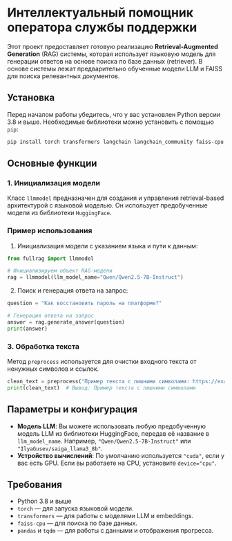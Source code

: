 # Интеллектуальный помощник оператора службы поддержки

Этот проект предоставляет готовую реализацию **Retrieval-Augmented Generation** (RAG) системы, которая использует языковую модель для генерации ответов на основе поиска по базе данных (retriever). В основе системы лежат предварительно обученные модели LLM и FAISS для поиска релевантных документов.

## Установка

Перед началом работы убедитесь, что у вас установлен Python версии 3.8 и выше. Необходимые библиотеки можно установить с помощью `pip`:

```bash
pip install torch transformers langchain langchain_community faiss-cpu pandas tqdm
```

## Основные функции

### 1. **Инициализация модели**
Класс `llmmodel` предназначен для создания и управления retrieval-based архитектурой с языковой моделью. Он использует предобученные модели из библиотеки `HuggingFace`.

### Пример использования

1. Инициализация модели с указанием языка и пути к данным:

```python
from fullrag import llmmodel

# Инициализируем объект RAG-модели
rag = llmmodel(llm_model_name="Qwen/Qwen2.5-7B-Instruct")
```

2. Поиск и генерация ответа на запрос:

```python
question = "Как восстановить пароль на платформе?"

# Генерация ответа на запрос
answer = rag.generate_answer(question)
print(answer)
```

### 3. **Обработка текста**
Метод `preprocess` используется для очистки входного текста от ненужных символов и ссылок.

```python
clean_text = preprocess("Пример текста с лишними символами: https://example.com!")
print(clean_text)  # Вывод: Пример текста с лишними символами
```

## Параметры и конфигурация

- **Модель LLM**: Вы можете использовать любую предобученную модель LLM из библиотеки HuggingFace, передав её название в `llm_model_name`. Например, `"Qwen/Qwen2.5-7B-Instruct"` или `"IlyaGusev/saiga_llama3_8b"`.
- **Устройство вычислений**: По умолчанию используется `"cuda"`, если у вас есть GPU. Если вы работаете на CPU, установите `device="cpu"`.

## Требования

- Python 3.8 и выше
- `torch` — для запуска языковой модели.
- `transformers` — для работы с моделями LLM и embeddings.
- `faiss-cpu` — для поиска по базе данных.
- `pandas` и `tqdm` — для работы с данными и отображения прогресса.
